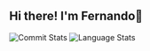 ## Hi there! I'm Fernando👋

<!--
**fernandoclz/fernandoclz** is a ✨ _special_ ✨ repository because its `README.md` (this file) appears on your GitHub profile.

Here are some ideas to get you started:


- 🔭 I’m currently working on ...
- 🌱 I’m currently learning ...
- 👯 I’m looking to collaborate on ...
- 🤔 I’m looking for help with ...
- 💬 Ask me about ...
- 📫 How to reach me: ...
- 😄 Pronouns: ...
- ⚡ Fun fact: ...
-->

<p>
  <img src="https://github-readme-stats.vercel.app/api?username=fernandoclz&theme=merko&include_all_commits=true&count_private=true&hide_title=true" alt="Commit Stats"/>
  <img src="https://github-readme-stats.vercel.app/api/top-langs/?username=fernandoclz&theme=merko&hide=jupyter%20notebook&layout=compact" alt="Language Stats" />
</p>
